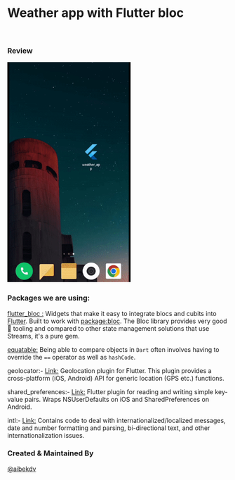 # Weather app with Flutter bloc


 <br/>
 
 
### Review

<p float="left">
  <img src="assets/review.gif" height="500" /> 
</p>


### Packages we are using:


[flutter_bloc :](https://pub.dev/packages/flutter_bloc)  Widgets that make it easy to integrate blocs and cubits into [Flutter](https://flutter.dev/). Built to work with [package:bloc](https://pub.dev/packages/bloc). The Bloc library provides very good 🦄 tooling and compared to other state management solutions that use Streams, it's a pure gem.


[equatable:](https://pub.dev/packages/equatable) Being able to compare objects in `Dart` often involves having to override the `==` operator as well as `hashCode`.


geolocator:- [Link:](https://pub.dev/packages/geolocator) Geolocation plugin for Flutter. This plugin provides a cross-platform (iOS, Android) API for generic location (GPS etc.) functions.

shared_preferences:- [Link:](https://pub.dev/packages/shared_preferences) Flutter plugin for reading and writing simple key-value pairs. Wraps NSUserDefaults on iOS and SharedPreferences on Android.

intl:- [Link:](https://pub.dev/packages/agora_rtc_engine) Contains code to deal with internationalized/localized messages, date and number formatting and parsing, bi-directional text, and other internationalization issues.



    
### Created & Maintained By

[@aibekdv](https://github.com/aibekdv)
